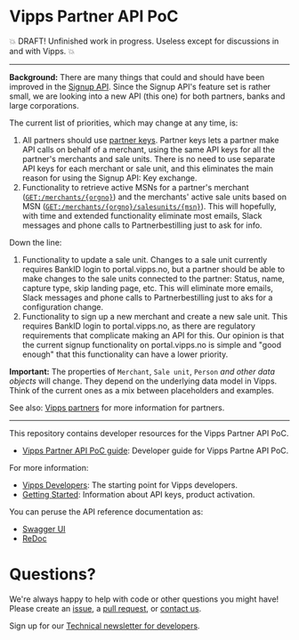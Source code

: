 # Vipps Partner API PoC

💥 DRAFT! Unfinished work in progress. Useless except for discussions in and with Vipps. 💥

----------

**Background:** There are many things that could and should have been improved in the
[Signup API](https://github.com/vippsas/vipps-signup-api).
Since the Signup API's feature set is rather small, we are looking into a new API (this one)
for both partners, banks and large corporations.

The current list of priorities, which may change at any time, is:
1. All partners should use
   [partner keys](https://github.com/vippsas/vipps-partner#partner-keys).
   Partner keys lets a partner make API calls on behalf of a merchant,
   using the same API keys for all the partner's merchants and sale units.
   There is no need to use separate API keys for each merchant or sale unit, and this eliminates the main reason for using the Signup API: Key exchange.
2. Functionality to retrieve active MSNs for a partner's merchant
   ([`GET:/merchants/{orgno}`](https://vippsas.github.io/vipps-merchant-management-api/#/Merchants/getMerchantDetails))
   and the merchants' active sale units based on MSN
   ([`GET:/merchants/{orgno}/salesunits/{msn}`](https://vippsas.github.io/vipps-merchant-management-api/#/Saleunits/getSaleUnitsByMsn)).
   This will hopefully, with time and extended functionality eliminate most emails, Slack messages and phone calls to Partnerbestilling just to ask for info.

Down the line:
1. Functionality to update a sale unit.
   Changes to a sale unit currently requires BankID login to portal.vipps.no, but a partner should be
   able to make changes to the sale units connected to the partner: Status, name, capture type, skip landing page, etc.
   This will eliminate more emails, Slack messages and phone calls to Partnerbestilling just to aks for a configuration change.
2. Functionality to sign up a new merchant and create a new sale unit.
   This requires BankID login to portal.vipps.no, as there are regulatory requirements that
   complicate making an API for this. Our opinion is that the current signup functionality on
   portal.vipps.no is simple and "good enough" that this functionality can have a lower priority.

**Important:** The properties of `Merchant`, `Sale unit`, `Person` _and other data objects_
will change. They depend on the underlying data model in Vipps.
Think of the current ones as a mix between placeholders and examples.

See also:
[Vipps partners](https://github.com/vippsas/vipps-partner)
for more information for partners.

----------

This repository contains developer resources for the Vipps Partner API PoC.

* [Vipps Partner API PoC guide](vipps-partner-api-poc.md): Developer guide for Vipps Partne API PoC.

For more information:
* [Vipps Developers](https://github.com/vippsas/vipps-developers): The starting point for Vipps developers.
* [Getting Started](https://github.com/vippsas/vipps-developers/blob/master/vipps-getting-started.md): Information about API keys, product activation.

You can peruse the API reference documentation as:
* [Swagger UI](https://vippsas.github.io/vipps-partner-api/)
* [ReDoc](https://vippsas.github.io/vipps-partner-api/redoc.html)

# Questions?

We're always happy to help with code or other questions you might have!
Please create an [issue](https://github.com/vippsas/vipps-ecom-api/issues),
a [pull request](https://github.com/vippsas/vipps-ecom-api/pulls),
or [contact us](https://github.com/vippsas/vipps-developers/blob/master/contact.md).

Sign up for our [Technical newsletter for developers](https://github.com/vippsas/vipps-developers/tree/master/newsletters).
